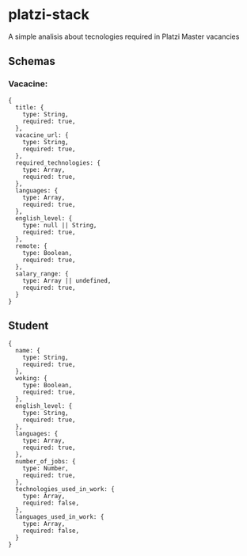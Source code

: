 # platzi-stack

A simple analisis about tecnologies required in Platzi Master vacancies

## Schemas

### Vacacine:

    {
      title: {
        type: String,
        required: true,
      },
      vacacine_url: {
        type: String,
        required: true,
      },
      required_technologies: {
        type: Array,
        required: true,
      },
      languages: {
        type: Array,
        required: true,
      },
      english_level: {
        type: null || String,
        required: true,
      },
      remote: {
        type: Boolean,
        required: true,
      },
      salary_range: {
        type: Array || undefined,
        required: true,
      }
    }

## Student

    {
      name: {
        type: String,
        required: true,
      },
      woking: {
        type: Boolean,
        required: true,
      },
      english_level: {
        type: String,
        required: true,
      },
      languages: {
        type: Array,
        required: true,
      },
      number_of_jobs: {
        type: Number,
        required: true,
      },
      technologies_used_in_work: {
        type: Array,
        required: false,
      },
      languages_used_in_work: {
        type: Array,
        required: false,
      }
    }
